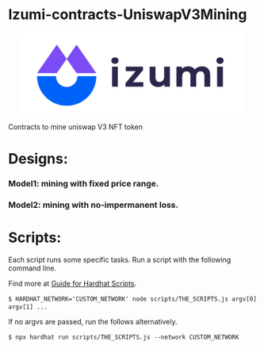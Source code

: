 # Izumi-contracts-UniswapV3Mining


<div align="center">
  <a href="https://izumi.finance"> 
    <img width="450px" height="auto" 
    src="image/logo.png">
  </a>
</div>

Contracts to mine uniswap V3 NFT token

# Designs:

### Model1: mining with fixed price range.

### Model2: mining with no-impermanent loss.

# Scripts:
Each script runs some specific tasks. Run a script with the following command line. 

Find more at [Guide for Hardhat Scripts](https://hardhat.org/guides/scripts.html').

```shell
$ HARDHAT_NETWORK='CUSTOM_NETWORK' node scripts/THE_SCRIPTS.js argv[0] argv[1] ...
```

If no argvs are passed, run the follows alternatively.
```shell
$ npx hardhat run scripts/THE_SCRIPTS.js --network CUSTOM_NETWORK
```
